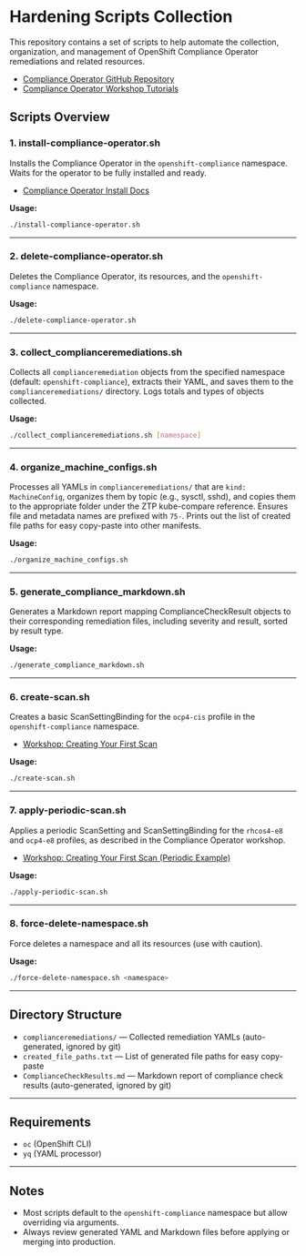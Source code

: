 # Hardening Scripts Collection

This repository contains a set of scripts to help automate the collection, organization, and management of OpenShift Compliance Operator remediations and related resources.

- [Compliance Operator GitHub Repository](https://github.com/ComplianceAsCode/compliance-operator)
- [Compliance Operator Workshop Tutorials](https://github.com/ComplianceAsCode/compliance-operator/tree/master/doc/tutorials/workshop/content/exercises)

## Scripts Overview

### 1. install-compliance-operator.sh
Installs the Compliance Operator in the `openshift-compliance` namespace. Waits for the operator to be fully installed and ready.

- [Compliance Operator Install Docs](https://github.com/ComplianceAsCode/compliance-operator#installation)

**Usage:**
```bash
./install-compliance-operator.sh
```

---

### 2. delete-compliance-operator.sh
Deletes the Compliance Operator, its resources, and the `openshift-compliance` namespace.

**Usage:**
```bash
./delete-compliance-operator.sh
```

---

### 3. collect_complianceremediations.sh
Collects all `complianceremediation` objects from the specified namespace (default: `openshift-compliance`), extracts their YAML, and saves them to the `complianceremediations/` directory. Logs totals and types of objects collected.

**Usage:**
```bash
./collect_complianceremediations.sh [namespace]
```

---

### 4. organize_machine_configs.sh
Processes all YAMLs in `complianceremediations/` that are `kind: MachineConfig`, organizes them by topic (e.g., sysctl, sshd), and copies them to the appropriate folder under the ZTP kube-compare reference. Ensures file and metadata names are prefixed with `75-`. Prints out the list of created file paths for easy copy-paste into other manifests.

**Usage:**
```bash
./organize_machine_configs.sh
```

---

### 5. generate_compliance_markdown.sh
Generates a Markdown report mapping ComplianceCheckResult objects to their corresponding remediation files, including severity and result, sorted by result type.

**Usage:**
```bash
./generate_compliance_markdown.sh
```

---

### 6. create-scan.sh
Creates a basic ScanSettingBinding for the `ocp4-cis` profile in the `openshift-compliance` namespace.

- [Workshop: Creating Your First Scan](https://github.com/ComplianceAsCode/compliance-operator/blob/master/doc/tutorials/workshop/content/exercises/03-creating-your-first-scan.md)

**Usage:**
```bash
./create-scan.sh
```

---

### 7. apply-periodic-scan.sh
Applies a periodic ScanSetting and ScanSettingBinding for the `rhcos4-e8` and `ocp4-e8` profiles, as described in the Compliance Operator workshop.

- [Workshop: Creating Your First Scan (Periodic Example)](https://github.com/ComplianceAsCode/compliance-operator/blob/master/doc/tutorials/workshop/content/exercises/03-creating-your-first-scan.md)

**Usage:**
```bash
./apply-periodic-scan.sh
```

---

### 8. force-delete-namespace.sh
Force deletes a namespace and all its resources (use with caution).

**Usage:**
```bash
./force-delete-namespace.sh <namespace>
```

---

## Directory Structure
- `complianceremediations/` — Collected remediation YAMLs (auto-generated, ignored by git)
- `created_file_paths.txt` — List of generated file paths for easy copy-paste
- `ComplianceCheckResults.md` — Markdown report of compliance check results (auto-generated, ignored by git)

---

## Requirements
- `oc` (OpenShift CLI)
- `yq` (YAML processor)

---

## Notes
- Most scripts default to the `openshift-compliance` namespace but allow overriding via arguments.
- Always review generated YAML and Markdown files before applying or merging into production.
